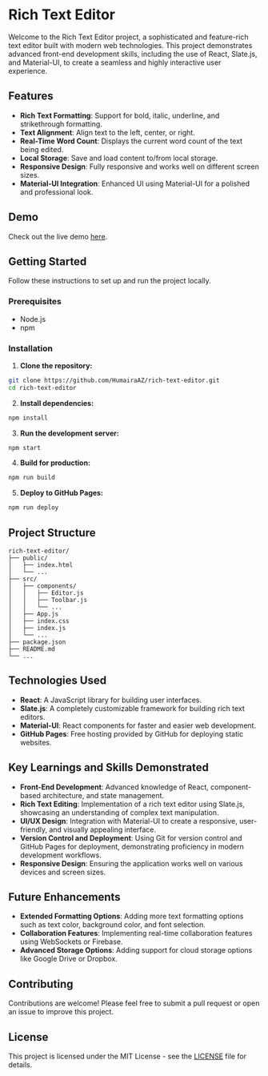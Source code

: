 # Rich Text Editor

Welcome to the Rich Text Editor project, a sophisticated and feature-rich text editor built with modern web technologies. This project demonstrates advanced front-end development skills, including the use of React, Slate.js, and Material-UI, to create a seamless and highly interactive user experience.

## Features

- **Rich Text Formatting**: Support for bold, italic, underline, and strikethrough formatting.
- **Text Alignment**: Align text to the left, center, or right.
- **Real-Time Word Count**: Displays the current word count of the text being edited.
- **Local Storage**: Save and load content to/from local storage.
- **Responsive Design**: Fully responsive and works well on different screen sizes.
- **Material-UI Integration**: Enhanced UI using Material-UI for a polished and professional look.

## Demo

Check out the live demo [here](https://HumairaAZ.github.io/rich-text-editor).

## Getting Started

Follow these instructions to set up and run the project locally.

### Prerequisites

- Node.js
- npm

### Installation

1. **Clone the repository:**

```sh
git clone https://github.com/HumairaAZ/rich-text-editor.git
cd rich-text-editor
```

2. **Install dependencies:**

```sh
npm install
```

3. **Run the development server:**

```sh
npm start
```

4. **Build for production:**

```sh
npm run build
```

5. **Deploy to GitHub Pages:**

```sh
npm run deploy
```

## Project Structure

```
rich-text-editor/
├── public/
│   ├── index.html
│   └── ...
├── src/
│   ├── components/
│   │   ├── Editor.js
│   │   ├── Toolbar.js
│   │   └── ...
│   ├── App.js
│   ├── index.css
│   ├── index.js
│   └── ...
├── package.json
├── README.md
└── ...
```

## Technologies Used

- **React**: A JavaScript library for building user interfaces.
- **Slate.js**: A completely customizable framework for building rich text editors.
- **Material-UI**: React components for faster and easier web development.
- **GitHub Pages**: Free hosting provided by GitHub for deploying static websites.

## Key Learnings and Skills Demonstrated

- **Front-End Development**: Advanced knowledge of React, component-based architecture, and state management.
- **Rich Text Editing**: Implementation of a rich text editor using Slate.js, showcasing an understanding of complex text manipulation.
- **UI/UX Design**: Integration with Material-UI to create a responsive, user-friendly, and visually appealing interface.
- **Version Control and Deployment**: Using Git for version control and GitHub Pages for deployment, demonstrating proficiency in modern development workflows.
- **Responsive Design**: Ensuring the application works well on various devices and screen sizes.

## Future Enhancements

- **Extended Formatting Options**: Adding more text formatting options such as text color, background color, and font selection.
- **Collaboration Features**: Implementing real-time collaboration features using WebSockets or Firebase.
- **Advanced Storage Options**: Adding support for cloud storage options like Google Drive or Dropbox.

## Contributing

Contributions are welcome! Please feel free to submit a pull request or open an issue to improve this project.

## License

This project is licensed under the MIT License - see the [LICENSE](LICENSE) file for details.


